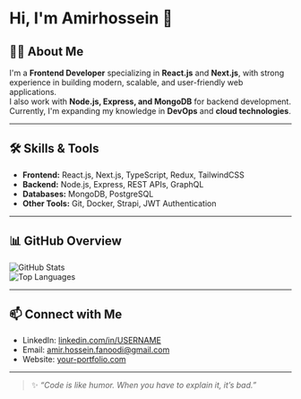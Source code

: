 # Hi, I'm Amirhossein 👋

## 👨‍💻 About Me
I'm a **Frontend Developer** specializing in **React.js** and **Next.js**, with strong experience in building modern, scalable, and user-friendly web applications.  
I also work with **Node.js, Express, and MongoDB** for backend development.  
Currently, I'm expanding my knowledge in **DevOps** and **cloud technologies**.  

---

## 🛠️ Skills & Tools
- **Frontend:** React.js, Next.js, TypeScript, Redux, TailwindCSS  
- **Backend:** Node.js, Express, REST APIs, GraphQL  
- **Databases:** MongoDB, PostgreSQL  
- **Other Tools:** Git, Docker, Strapi, JWT Authentication  

---

## 📊 GitHub Overview
![GitHub Stats](https://github-readme-stats.vercel.app/api?username=USERNAME&show_icons=true&theme=dark&hide_border=true)  
![Top Languages](https://github-readme-stats.vercel.app/api/top-langs/?username=USERNAME&layout=compact&theme=dark&hide_border=true)

 

---

## 📫 Connect with Me
- LinkedIn: [linkedin.com/in/USERNAME](www.linkedin.com/in/amirhossein-fanoodi)  
- Email: amir.hossein.fanoodi@gmail.com
- Website: [your-portfolio.com](https://amirhosseinfanoodi.id.ir/)  

---

> ✨ *“Code is like humor. When you have to explain it, it’s bad.”*  
